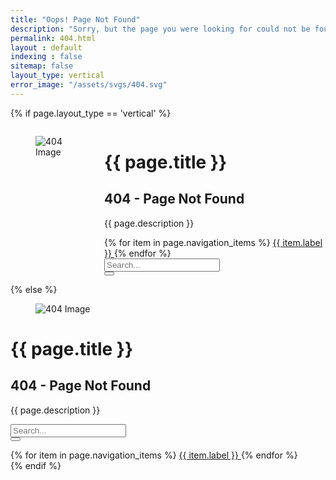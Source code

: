 ```yaml
---
title: "Oops! Page Not Found"
description: "Sorry, but the page you were looking for could not be found."
permalink: 404.html
layout : default
indexing : false
sitemap: false
layout_type: vertical
error_image: "/assets/svgs/404.svg"
---
```


{% if page.layout_type == 'vertical' %}
<div class="hero is-fullheight is-primary p-5">
        <div class="hero-body">
            <div class="container">
                <div class="columns is-centered">
                    <div class="column is-10">
                        <div class="columns is-vcentered">
                            <div class="column is-one-fourth">
                                <figure class="image">
                                    <img src="{{ page.error_image | relative_url }}" alt="404 Image">
                                </figure>
                            </div>
                            <div class="column">
                                <h1 class="title is-1 has-text-white">{{ page.title }}</h1>
                                <h2 class="subtitle is-3 has-text-white">404 - Page Not Found</h2>
                                <p class="subtitle is-5 has-text-white">
                                    {{ page.description }}
                                </p>
                          <div class="buttons my-5">
                                    {% for item in page.navigation_items %}
                                        <a href="{{ item.link }}" class="button is-primary is-light">
                                            <span class="icon"><i class="fas fa-home"></i></span>
                                            <span>{{ item.label }}</span>
                                        </a>
                                    {% endfor %}
                                </div>
                                <form>
                                    <div class="field has-addons is-fullwidth">
                                        <div class="control">
                                            <input class="input is-medium" type="text" placeholder="Search...">
                                        </div>
                                        <div class="control">
                                            <button class="button is-medium is-primary is-inverted">
                                                <span class="icon is-small">
                                                    <i class="fas fa-search"></i>
                                                </span>
                                            </button>
                                        </div>
                                    </div>
                                </form>
                            </div>
                        </div>
                    </div>
                </div>
            </div>
        </div>
</div>
{% else %}
<div class="hero is-fullheight is-primary p-5">
        <div class="hero-body">
            <div class="container has-text-centered">
                <div class="columns is-centered">
                    <div class="column is-7 mt-3">
                        <figure class="image is-3by1">
                            <img src="{{ page.error_image | relative_url }}" alt="404 Image">
                        </figure>
                        <h1 class="title is-1 has-text-white">{{ page.title }}</h1>
                        <h2 class="subtitle is-3 has-text-white">404 - Page Not Found</h2>
                        <p class="subtitle is-5 has-text-white">
                            {{ page.description }}
                        </p> 
                    <div class="buttons is-centered p-5 my-5">
                            <form>
                                <div class="field has-addons">
                                    <div class="control">
                                        <input class="input" type="text" placeholder="Search...">
                                    </div>
                                    <div class="control">
                                        <button class="button is-primary is-dark">
                                            <span class="icon is-small">
                                                <i class="fas fa-search"></i>
                                            </span>
                                        </button>
                                    </div>
                                </div>
                            </form>
                            {% for item in page.navigation_items %}
                                <a href="{{ item.link }}" class="button is-primary is-light">
                                    <span class="icon"><i class="fas fa-home"></i></span>
                                    <span>{{ item.label }}</span>
                                </a>
                            {% endfor %}
                        </div>
                    </div>
                </div>
            </div>
        </div>
</div>
{% endif %}
